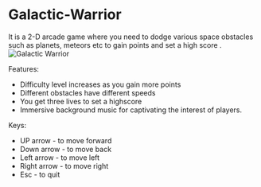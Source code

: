 # Galactic-Warrior

It is a 2-D arcade game where you need to dodge various space obstacles such as planets, meteors etc to gain points and 
set a high score .
![Galactic Warrior](assets/image/Photo.jpg "Galactic Warrior")

Features:
* Difficulty level increases as you gain more points 
* Different obstacles have different speeds 
* You get three lives to set a highscore 
* Immersive background music for captivating the interest of players. 

Keys:	
* UP arrow - to move forward 
* Down arrow - to move back 
* Left arrow - to move left 
* Right arrow - to move right 
* Esc - to quit 
	
